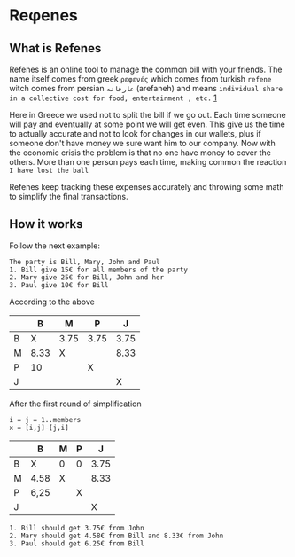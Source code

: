 # Reφenes

## What is Refenes

Refenes is an online tool to manage the common bill with your friends. The name itself comes from greek `ρεφενές` which comes from turkish `refene` witch comes from persian `عارفانه` (arefaneh) and means `individual share in a collective cost for food, entertainment , etc.` [1]

Here in Greece we used not to split the bill if we go out. Each time someone will pay and eventually at some point we will get even. This give us the time to actually accurate and not to look for changes in our wallets, plus if someone don't have money we sure want him to our company. Now with the economic crisis the problem is that no one have money to cover the others. More than one person pays each time, making  common the reaction `I have lost the ball`

Refenes keep tracking these expenses accurately and throwing some math to simplify the final transactions.

## How it works

Follow the next example:

	The party is Bill, Mary, John and Paul
	1. Bill give 15€ for all members of the party
	2. Mary give 25€ for Bill, John and her
	3. Paul give 10€ for Bill

According to the above

|   | B | M | P | J |
|---|---|---|---|---|
| B | X | 3.75 | 3.75 | 3.75 |
| M | 8.33 | X |   | 8.33 |
| P | 10 |   | X |   |
| J |   |   |   | X |

After the first round of simplification

	i = j = 1..members
	x = [i,j]-[j,i]

|   | B | M | P | J |
|---|---|---|---|---|
| B | X | 0 | 0 | 3.75 |
| M | 4.58 | X |   | 8.33 |
| P | 6,25 |   | X |   |
| J |   |   |   | X |

	1. Bill should get 3.75€ from John
	2. Mary should get 4.58€ from Bill and 8.33€ from John
	3. Paul should get 6.25€ from Bill

[1]: http://el.wiktionary.org/wiki/%CF%81%CE%B5%CF%86%CE%B5%CE%BD%CE%AD%CF%82
